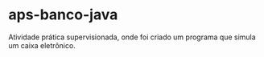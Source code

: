 # aps-banco-java
Atividade prática supervisionada, onde foi criado um programa que simula um caixa eletrônico.
